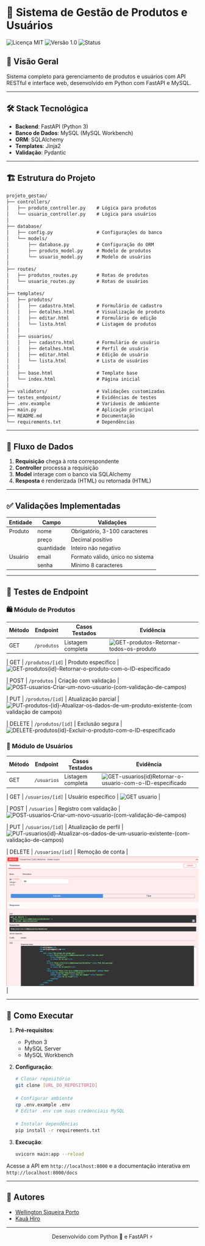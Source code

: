 # 🚀 Sistema de Gestão de Produtos e Usuários

![Licença MIT](https://img.shields.io/badge/license-MIT-blue)
![Versão 1.0](https://img.shields.io/badge/version-1.0-green)
![Status](https://img.shields.io/badge/status-stable-brightgreen)

## 📌 Visão Geral

Sistema completo para gerenciamento de produtos e usuários com API RESTful e interface web, desenvolvido em Python com FastAPI e MySQL.

---

## 🛠️ Stack Tecnológica

- **Backend**: FastAPI (Python 3)
- **Banco de Dados**: MySQL (MySQL Workbench)
- **ORM**: SQLAlchemy
- **Templates**: Jinja2
- **Validação**: Pydantic

---

## 🏗️ Estrutura do Projeto

```
projeto_gestao/
├── controllers/
│   ├── produto_controller.py    # Lógica para produtos
│   └── usuario_controller.py    # Lógica para usuários
│
├── database/
│   ├── config.py                # Configurações do banco
│   └── models/
│       ├── database.py          # Configuração do ORM
│       ├── produto_model.py     # Modelo de produtos
│       └── usuario_model.py     # Modelo de usuários
│
├── routes/
│   ├── produtos_routes.py       # Rotas de produtos
│   └── usuario_routes.py        # Rotas de usuários
│
├── templates/
│   ├── produtos/
│   │   ├── cadastro.html        # Formulário de cadastro
│   │   ├── detalhes.html        # Visualização de produto
│   │   ├── editar.html          # Formulário de edição
│   │   └── lista.html           # Listagem de produtos
│   │
│   ├── usuarios/
│   │   ├── cadastro.html        # Formulário de usuário
│   │   ├── detalhes.html        # Perfil de usuário
│   │   ├── editar.html          # Edição de usuário
│   │   └── lista.html           # Lista de usuários
│   │
│   ├── base.html                # Template base
│   └── index.html               # Página inicial
│
├── validators/                  # Validações customizadas
├── testes_endpoint/             # Evidências de testes
├── .env.example                 # Variáveis de ambiente
├── main.py                      # Aplicação principal
├── README.md                    # Documentação
└── requirements.txt             # Dependências
```

---

## 🔄 Fluxo de Dados

1. **Requisição** chega à rota correspondente
2. **Controller** processa a requisição
3. **Model** interage com o banco via SQLAlchemy
4. **Resposta** é renderizada (HTML) ou retornada (HTML)

---

## ✅ Validações Implementadas

| Entidade  | Campo          | Validações                              |
|-----------|----------------|-----------------------------------------|
| Produto   | nome           | Obrigatório, 3-100 caracteres           |
|           | preço          | Decimal positivo                        |
|           | quantidade     | Inteiro não negativo                    |
| Usuário   | email          | Formato válido, único no sistema        |
|           | senha          | Mínimo 8 caracteres                     |

---

## 🧪 Testes de Endpoint

### 🛍️ Módulo de Produtos

| Método | Endpoint               | Casos Testados | Evidência |
|--------|------------------------|----------------|-----------|
| GET    | `/produtos`            | Listagem completa |   ![GET-produtos-Retornar-todos-os-produto](https://github.com/user-attachments/assets/71b45a3e-6f7b-47fd-8b9b-5a68fe115bdb)

| GET    | `/produtos/[id]`       | Produto específico | ![GET-produtos{id}-Retornar-o-produto-com-o-ID-especificado](https://github.com/user-attachments/assets/d200e0b9-1e02-4438-9db9-c8c7bd52cfc8)

| POST   | `/produtos`            | Criação com validação | ![POST-usuarios-Criar-um-novo-usuario-(com-validação-de-campos)](https://github.com/user-attachments/assets/5f43d9be-0c0b-4240-951a-a14862b962e9)

| PUT    | `/produtos/[id]`       | Atualização parcial | ![PUT-produtos-{id}-Atualizar-os-dados-de-um-produto-existente-(com validação de campos)](https://github.com/user-attachments/assets/d8459042-ef72-4f58-813c-125c53428aa1)

| DELETE | `/produtos/[id]`       | Exclusão segura | ![DELETE-produtos{id}-Excluir-o-produto-com-o-ID-especificado](https://github.com/user-attachments/assets/48ff4241-6c9e-416d-9578-38a662ca464d)


### 👥 Módulo de Usuários

| Método | Endpoint               | Casos Testados | Evidência |
|--------|------------------------|----------------|-----------|
| GET    | `/usuarios`            | Listagem completa |   ![GET-usuarios{id}Retornar-o-usuario-com-o-ID-especificado](https://github.com/user-attachments/assets/a47220a8-4b7a-488c-a374-49d5528032be)

| GET    | `/usuarios/[id]`       | Usuário específico | ![GET usuario](testes_endpoint/GET-usuarios[id]Retornar-o-usuario-com-o-ID-especificado.png) |

| POST   | `/usuarios`            | Registro com validação | ![POST-usuarios-Criar-um-novo-usuario-(com-validação-de-campos)](https://github.com/user-attachments/assets/9a3d1ace-8607-4076-9ece-a9bdb6a94b9e)

| PUT    | `/usuarios/[id]`       | Atualização de perfil |![PUT-usuarios{id}-Atualizar-os-dados-de-um-usuario-existente-(com-validação-de-campos)](https://github.com/user-attachments/assets/f3eee6f7-454a-4764-ae30-eb50c5bea968)

| DELETE | `/usuarios/[id]`       | Remoção de conta | ![DELETE usuario](teste_endpoint/DELETE-usuarios{id}-Excluir-o-usuario-com-o-ID-especificado.png) |

---

## 🚀 Como Executar

1. **Pré-requisitos**:
   - Python 3
   - MySQL Server
   - MySQL Workbench

2. **Configuração**:
   ```bash
   # Clonar repositório
   git clone [URL_DO_REPOSITORIO]
   
   # Configurar ambiente
   cp .env.example .env
   # Editar .env com suas credenciais MySQL
   
   # Instalar dependências
   pip install -r requirements.txt
   ```

3. **Execução**:
   ```bash
   uvicorn main:app --reload
   ```

Acesse a API em `http://localhost:8000` e a documentação interativa em `http://localhost:8000/docs`

---

## 👥 Autores

- [Wellington Siqueira Porto](https://github.com/wellingtonspdev)
- [Kauã Hiro](https://github.com/kaua-hiro)

---

<div align="center">
  Desenvolvido com Python 🐍 e FastAPI ⚡ 
</div>
